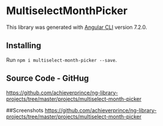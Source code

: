 # MultiselectMonthPicker

This library was generated with [Angular CLI](https://github.com/angular/angular-cli) version 7.2.0.

## Installing

Run `npm i multiselect-month-picker --save`.

## Source Code - GitHug
https://github.com/achieverprince/ng-library-projects/tree/master/projects/multiselect-month-picker

##Screenshots
https://github.com/achieverprince/ng-library-projects/tree/master/projects/multiselect-month-picker
